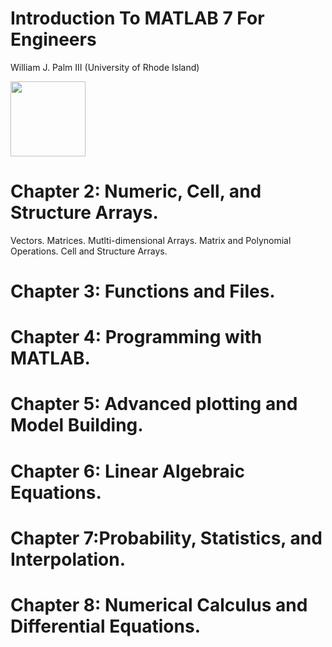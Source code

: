 # Introduction To MATLAB 7 For Engineers
William J. Palm III
(University of Rhode Island)

<img src="https://user-images.githubusercontent.com/76210541/132791102-88cd0779-0ff3-436b-8b32-94d1fe353be4.png" data-canonical-src="https://user-images.githubusercontent.com/76210541/132791102-88cd0779-0ff3-436b-8b32-94d1fe353be4.png" width="120" height="120" />


# Chapter 2: Numeric, Cell, and Structure Arrays.
Vectors.
Matrices.
Mutlti-dimensional Arrays.
Matrix and Polynomial Operations.
Cell and Structure Arrays.
# Chapter 3: Functions and Files.
# Chapter 4: Programming with MATLAB.
# Chapter 5: Advanced plotting and Model Building.
# Chapter 6: Linear Algebraic Equations.
# Chapter 7:Probability, Statistics, and Interpolation.
# Chapter 8: Numerical Calculus and Differential Equations.
